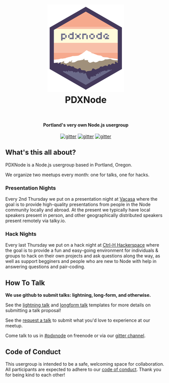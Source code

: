 <div class="hero">
  <div class="hero-body">
    <h1 align="center">
      <img alt="PDXNode" src="./assets/logo.svg" width="240">
      <br>
      <span class="text">PDXNode</span>
      <br>
      <br>
    </h1>
    <h4 align="center">Portland's very own Node.js usergroup</h4>
    <p align="center">
      <a href="https://www.meetup.com/pdxnode"><img src="https://img.shields.io/badge/meetup-view%20events%20%E2%86%92-red.svg" alt="gitter"></a>
      <a href="https://twitter.com/pdxnode"><img src="https://img.shields.io/badge/twitter-follow%20us%20%E2%86%92-blue.svg" alt="gitter"></a>
      <a href="https://gitter.im/pdxnode/Lobby"><img src="https://img.shields.io/badge/gitter-join%20chat%20%E2%86%92-brightgreen.svg" alt="gitter"></a>
    </p>
  </div>
</div>

<div class="content">

## What's this all about?

PDXNode is a Node.js usergroup based in Portland, Oregon.

We organize two meetups every month: one for talks, one for hacks.

### Presentation Nights

Every 2nd Thursday we put on a presentation night at [Vacasa](https://www.vacasa.com/contact-us/) where the goal is to provide high-quality presentations from people in the Node community locally and abroad. At the present we typically have local speakers present in person, and other geographically distributed speakers present remotely via talky.io.

### Hack Nights

Every last Thursday we put on a hack night at [Ctrl-H Hackerspace](http://pdxhackerspace.org/) where the goal is to provide a fun and easy-going environment for individuals & groups to hack on their own projects and ask questions along the way, as well as support begginers and people who are new to Node with help in answering questions and pair-coding.

## How To Talk

**We use github to submit talks: lightning, long-form, and otherwise.**

See the [lightning talk](./talks/lightning.md) and [longform talk](./talks/longform.md)
templates for more details on submitting a talk proposal!

See the [request a talk](./talks/request-a-talk.md) to submit what you'd love to experience at
our meetup.

Come talk to us in [#pdxnode](http://webchat.freenode.net/?channels=pdxnode&uio=d4) on freenode or via our [gitter channel](https://gitter.im/pdxnode/Lobby).

## Code of Conduct

This usergroup is intended to be a safe, welcoming space for collaboration. All participants are expected to adhere to our [code of conduct](./code-of-conduct.md). Thank you for being kind to each other!

</div>
